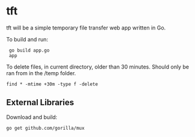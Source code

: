 # tft
tft will be a simple temporary file transfer web app written in Go.

To build and run:
```
 go build app.go
 app
 ```
 
 To delete files, in current directory, older than 30 minutes. Should only be ran from in the /temp folder.
 ```
 find * -mtime +30m -type f -delete
 ```

## External Libraries
 Download and build:
 ```
 go get github.com/gorilla/mux
 ```
